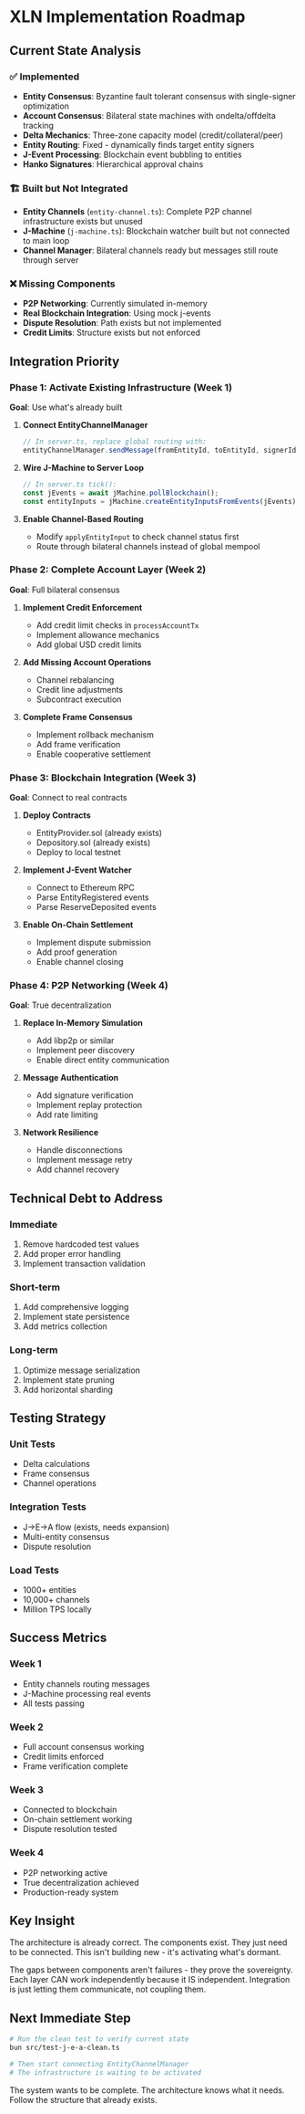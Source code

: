 # XLN Implementation Roadmap

## Current State Analysis

### ✅ Implemented
- **Entity Consensus**: Byzantine fault tolerant consensus with single-signer optimization
- **Account Consensus**: Bilateral state machines with ondelta/offdelta tracking
- **Delta Mechanics**: Three-zone capacity model (credit/collateral/peer)
- **Entity Routing**: Fixed - dynamically finds target entity signers
- **J-Event Processing**: Blockchain event bubbling to entities
- **Hanko Signatures**: Hierarchical approval chains

### 🏗️ Built but Not Integrated
- **Entity Channels** (`entity-channel.ts`): Complete P2P channel infrastructure exists but unused
- **J-Machine** (`j-machine.ts`): Blockchain watcher built but not connected to main loop
- **Channel Manager**: Bilateral channels ready but messages still route through server

### ❌ Missing Components
- **P2P Networking**: Currently simulated in-memory
- **Real Blockchain Integration**: Using mock j-events
- **Dispute Resolution**: Path exists but not implemented
- **Credit Limits**: Structure exists but not enforced

## Integration Priority

### Phase 1: Activate Existing Infrastructure (Week 1)
**Goal**: Use what's already built

1. **Connect EntityChannelManager**
   ```typescript
   // In server.ts, replace global routing with:
   entityChannelManager.sendMessage(fromEntityId, toEntityId, signerId, txs)
   ```

2. **Wire J-Machine to Server Loop**
   ```typescript
   // In server.ts tick():
   const jEvents = await jMachine.pollBlockchain();
   const entityInputs = jMachine.createEntityInputsFromEvents(jEvents);
   ```

3. **Enable Channel-Based Routing**
   - Modify `applyEntityInput` to check channel status first
   - Route through bilateral channels instead of global mempool

### Phase 2: Complete Account Layer (Week 2)
**Goal**: Full bilateral consensus

1. **Implement Credit Enforcement**
   - Add credit limit checks in `processAccountTx`
   - Implement allowance mechanics
   - Add global USD credit limits

2. **Add Missing Account Operations**
   - Channel rebalancing
   - Credit line adjustments
   - Subcontract execution

3. **Complete Frame Consensus**
   - Implement rollback mechanism
   - Add frame verification
   - Enable cooperative settlement

### Phase 3: Blockchain Integration (Week 3)
**Goal**: Connect to real contracts

1. **Deploy Contracts**
   - EntityProvider.sol (already exists)
   - Depository.sol (already exists)
   - Deploy to local testnet

2. **Implement J-Event Watcher**
   - Connect to Ethereum RPC
   - Parse EntityRegistered events
   - Parse ReserveDeposited events

3. **Enable On-Chain Settlement**
   - Implement dispute submission
   - Add proof generation
   - Enable channel closing

### Phase 4: P2P Networking (Week 4)
**Goal**: True decentralization

1. **Replace In-Memory Simulation**
   - Add libp2p or similar
   - Implement peer discovery
   - Enable direct entity communication

2. **Message Authentication**
   - Add signature verification
   - Implement replay protection
   - Add rate limiting

3. **Network Resilience**
   - Handle disconnections
   - Implement message retry
   - Add channel recovery

## Technical Debt to Address

### Immediate
1. Remove hardcoded test values
2. Add proper error handling
3. Implement transaction validation

### Short-term
1. Add comprehensive logging
2. Implement state persistence
3. Add metrics collection

### Long-term
1. Optimize message serialization
2. Implement state pruning
3. Add horizontal sharding

## Testing Strategy

### Unit Tests
- Delta calculations
- Frame consensus
- Channel operations

### Integration Tests
- J→E→A flow (exists, needs expansion)
- Multi-entity consensus
- Dispute resolution

### Load Tests
- 1000+ entities
- 10,000+ channels
- Million TPS locally

## Success Metrics

### Week 1
- Entity channels routing messages
- J-Machine processing real events
- All tests passing

### Week 2
- Full account consensus working
- Credit limits enforced
- Frame verification complete

### Week 3
- Connected to blockchain
- On-chain settlement working
- Dispute resolution tested

### Week 4
- P2P networking active
- True decentralization achieved
- Production-ready system

## Key Insight

The architecture is already correct. The components exist. They just need to be connected. This isn't building new - it's activating what's dormant.

The gaps between components aren't failures - they prove the sovereignty. Each layer CAN work independently because it IS independent. Integration is just letting them communicate, not coupling them.

## Next Immediate Step

```bash
# Run the clean test to verify current state
bun src/test-j-e-a-clean.ts

# Then start connecting EntityChannelManager
# The infrastructure is waiting to be activated
```

The system wants to be complete. The architecture knows what it needs. Follow the structure that already exists.